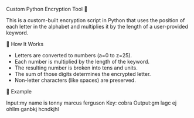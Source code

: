  Custom Python Encryption Tool 🔐

This is a custom-built encryption script in Python that uses the position of each letter in the alphabet and multiplies it by the length of a user-provided keyword.

🚀 How It Works

- Letters are converted to numbers (a=0 to z=25).
- Each number is multiplied by the length of the keyword.
- The resulting number is broken into tens and units.
- The sum of those digits determines the encrypted letter.
- Non-letter characters (like spaces) are preserved.

💬 Example

Input:my name is tonny marcus ferguson
Key: cobra
Output:gm lagc ej ohllm ganbkj hcndkjhl
